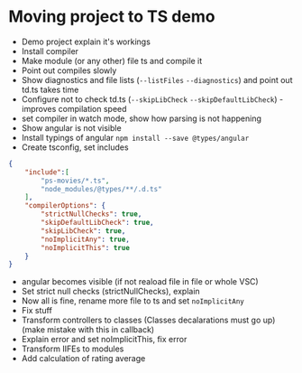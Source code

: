 # Moving project to TS demo

- Demo project explain it's workings
- Install compiler
- Make module (or any other) file ts and compile it
- Point out compiles slowly
- Show diagnostics and file lists (`--listFiles` `--diagnostics`) and point out td.ts takes time
- Configure not to check td.ts (`--skipLibCheck` `--skipDefaultLibCheck`) - improves compilation speed
- set compiler in watch mode, show how parsing is not happening
- Show angular is not visible
- Install typings of angular `npm install --save @types/angular`
- Create tsconfig, set includes

```json
{
    "include":[
        "ps-movies/*.ts",
        "node_modules/@types/**/.d.ts"
    ],
    "compilerOptions": {
        "strictNullChecks": true,
        "skipDefaultLibCheck": true,
        "skipLibCheck": true,
        "noImplicitAny": true,
        "noImplicitThis": true
    }
}
```
- angular becomes visible (if not reaload file in file or whole VSC)
- Set strict null checks (strictNullChecks), explain
- Now all is fine, rename more file to ts and set `noImplicitAny`
- Fix stuff 
- Transform controllers to classes (Classes decalarations must go up) (make mistake with this in callback)
- Explain error and set noImplicitThis, fix error
- Transform IIFEs to modules
- Add calculation of rating average
